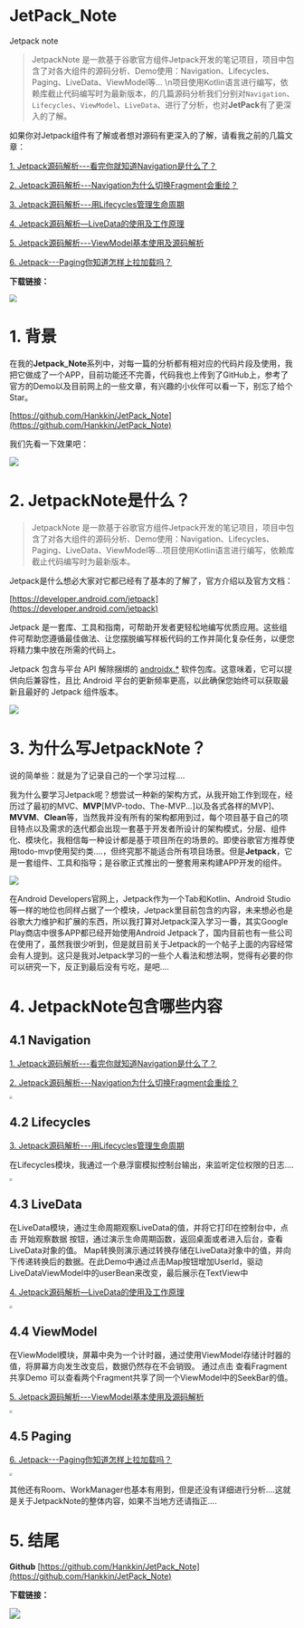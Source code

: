 # JetPack_Note
Jetpack note

> JetpackNote 是一款基于谷歌官方组件Jetpack开发的笔记项目，项目中包含了对各大组件的源码分析、Demo使用：Navigation、Lifecycles、Paging、LiveData、ViewModel等...
>         \n项目使用Kotlin语言进行编写，依赖库截止代码编写时为最新版本，的几篇源码分析我们分别对`Navigation`、`Lifecycles`、`ViewModel`、`LiveData`、进行了分析，也对**JetPack**有了更深入的了解。

如果你对Jetpack组件有了解或者想对源码有更深入的了解，请看我之前的几篇文章：



[1. Jetpack源码解析---看完你就知道Navigation是什么了？](https://juejin.im/post/5d1202fc6fb9a07ef90ca7a1)

[2. Jetpack源码解析---Navigation为什么切换Fragment会重绘？](https://juejin.im/post/5d12cfea6fb9a07ed4411040)

[3. Jetpack源码解析---用Lifecycles管理生命周期](https://juejin.im/post/5d15bbb86fb9a07f03574e56)

[4. Jetpack源码解析—LiveData的使用及工作原理](https://juejin.im/post/5d247b036fb9a07eee5ef3df)

[5. Jetpack源码解析---ViewModel基本使用及源码解析](https://juejin.im/post/5d2d4172e51d4510835e0346)

[6. Jetpack---Paging你知道怎样上拉加载吗？](https://juejin.im/user/55dea68160b291d79422c1bb)





**下载链接：**



<img src="http://ww2.sinaimg.cn/large/006y8mN6ly1g6teej3gy1j305k05kmxm.jpg" style="zoom:80%;" />





# 1. 背景

在我的**Jetpack_Note**系列中，对每一篇的分析都有相对应的代码片段及使用，我把它做成了一个APP，目前功能还不完善，代码我也上传到了GitHub上，参考了官方的Demo以及目前网上的一些文章，有兴趣的小伙伴可以看一下，别忘了给个Star。

[https://github.com/Hankkin/JetPack_Note](https://github.com/Hankkin/JetPack_Note)

我们先看一下效果吧：



![](http://ww3.sinaimg.cn/large/006y8mN6ly1g6tbzuet1dg308w0j1gun.gif)



# 2. JetpackNote是什么？

> JetpackNote 是一款基于谷歌官方组件Jetpack开发的笔记项目，项目中包含了对各大组件的源码分析、Demo使用：Navigation、Lifecycles、Paging、LiveData、ViewModel等...项目使用Kotlin语言进行编写，依赖库截止代码编写时为最新版本。



Jetpack是什么想必大家对它都已经有了基本的了解了，官方介绍以及官方文档：

[https://developer.android.com/jetpack](https://developer.android.com/jetpack)

Jetpack 是一套库、工具和指南，可帮助开发者更轻松地编写优质应用。这些组件可帮助您遵循最佳做法、让您摆脱编写样板代码的工作并简化复杂任务，以便您将精力集中放在所需的代码上。

Jetpack 包含与平台 API 解除捆绑的 [androidx.*](https://developer.android.com/jetpack/androidx) 软件包库。这意味着，它可以提供向后兼容性，且比 Android 平台的更新频率更高，以此确保您始终可以获取最新且最好的 Jetpack 组件版本。



![](http://ww2.sinaimg.cn/large/006y8mN6ly1g6tcu5ar4pj30xi0u04gg.jpg)



# 3. 为什么写JetpackNote？

说的简单些：就是为了记录自己的一个学习过程....

我为什么要学习Jetpack呢？想尝试一种新的架构方式，从我开始工作到现在，经历过了最初的MVC、**MVP**[MVP-todo、The-MVP...]以及各式各样的MVP]、**MVVM**、**Clean**等，当然我并没有所有的架构都用到过，每个项目基于自己的项目特点以及需求的迭代都会出现一套基于开发者所设计的架构模式，分层、组件化、模块化，我相信每一种设计都是基于项目所在的场景的。即使谷歌官方推荐使用todo-mvp使用契约类....，但终究那不能适合所有项目场景。但是**Jetpack**，它是一套组件、工具和指导；是谷歌正式推出的一整套用来构建APP开发的组件。



![](http://ww3.sinaimg.cn/large/006y8mN6ly1g6tds8lt63j32400u0jze.jpg)



在Android Developers官网上，Jetpack作为一个Tab和Kotlin、Android Studio等一样的地位也同样占据了一个模块，Jetpack里目前包含的内容，未来想必也是谷歌大力维护和扩展的东西，所以我打算对Jetpack深入学习一番，其实Google Play商店中很多APP都已经开始使用Android Jetpack了，国内目前也有一些公司在使用了，虽然我很少听到，但是就目前关于Jetpack的一个帖子上面的内容经常会有人提到。这只是我对Jetpack学习的一些个人看法和想法啊，觉得有必要的你可以研究一下，反正到最后没有亏吃，是吧....



# 4. JetpackNote包含哪些内容

## 4.1 Navigation



[1. Jetpack源码解析---看完你就知道Navigation是什么了？](https://juejin.im/post/5d1202fc6fb9a07ef90ca7a1)

[2. Jetpack源码解析---Navigation为什么切换Fragment会重绘？](https://juejin.im/post/5d12cfea6fb9a07ed4411040)



<img src="http://ww4.sinaimg.cn/large/006y8mN6ly1g6te5x7pntj30u01t040f.jpg" style="zoom:33%;" />

## 4.2 Lifecycles



[3. Jetpack源码解析---用Lifecycles管理生命周期](https://juejin.im/post/5d15bbb86fb9a07f03574e56)

在Lifecycles模块，我通过一个悬浮窗模拟控制台输出，来监听定位权限的日志....



<img src="http://ww1.sinaimg.cn/large/006y8mN6ly1g6te52prx6j30u01t0dhz.jpg" style="zoom:33%;" />

## 4.3 LiveData



在LiveData模块，通过生命周期观察LiveData的值，并将它打印在控制台中，点击 开始观察数据 按钮，通过演示生命周期函数，返回桌面或者进入后台，查看LiveData对象的值。
Map转换则演示通过转换存储在LiveData对象中的值，并向下传递转换后的数据。在此Demo中通过点击Map按钮增加UserId，驱动LiveDataViewModel中的userBean来改变，最后展示在TextView中



[4. Jetpack源码解析—LiveData的使用及工作原理](https://juejin.im/post/5d247b036fb9a07eee5ef3df)



<img src="http://ww4.sinaimg.cn/large/006y8mN6ly1g6te80mruvj30u01t077l.jpg" style="zoom:33%;" />

## 4.4 ViewModel

在ViewModel模块，屏幕中央为一个计时器，通过使用ViewModel存储计时器的值，将屏幕方向发生改变后，数据仍然存在不会销毁。
通过点击 查看Fragment共享Demo 可以查看两个Fragment共享了同一个ViewModel中的SeekBar的值。



[5. Jetpack源码解析---ViewModel基本使用及源码解析](https://juejin.im/post/5d2d4172e51d4510835e0346)



<img src="http://ww3.sinaimg.cn/large/006y8mN6ly1g6te9v6h0rj30u01t0dih.jpg" style="zoom:33%;" />

## 4.5 Paging



[6. Jetpack---Paging你知道怎样上拉加载吗？](https://juejin.im/post/5d63f620f265da03970bc76d)



<img src="http://ww4.sinaimg.cn/large/006y8mN6ly1g6teba99vsj30u01t0tak.jpg" style="zoom:33%;" />

其他还有Room、WorkManager也基本有用到，但是还没有详细进行分析....这就是关于JetpackNote的整体内容，如果不当地方还请指正....



# 5. 结尾

**Github**
[https://github.com/Hankkin/JetPack_Note](https://github.com/Hankkin/JetPack_Note)



**下载链接：**



<img src="http://ww2.sinaimg.cn/large/006y8mN6ly1g6teej3gy1j305k05kmxm.jpg" style="zoom:120%;" />


